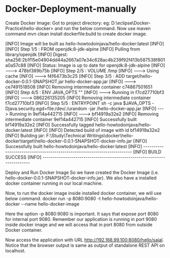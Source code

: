 # Docker-Deployment-manually
Create Docker Image: Got to project directory: eg: D:\eclipse\Docker-Practice\hello-docker> 
and run the below command.
Now use maven command mvn clean install dockerfile:build to create docker image.

[INFO] Image will be built as hello-howtodoinjava/hello-docker:latest
[INFO]
[INFO] Step 1/5 : FROM openjdk:8-jdk-alpine
[INFO] Pulling from library/openjdk
[INFO] Digest: sha256:2b1f15e04904dd44a2667a07e34c628ac4b239f92f413b587538f801a0a57c88
[INFO] Status: Image is up to date for openjdk:8-jdk-alpine
[INFO]  ---> 478bf389b75b
[INFO] Step 2/5 : VOLUME /tmp
[INFO]  ---> Using cache
[INFO]  ---> f4f6473b3c25
[INFO] Step 3/5 : ADD target/hello-docker-0.0.1-SNAPSHOT.jar hello-docker-app.jar
[INFO]  ---> ce7491518508
[INFO] Removing intermediate container c74867501651
[INFO] Step 4/5 : ENV JAVA_OPTS ""
[INFO]  ---> Running in f7cd27710bf3
[INFO]  ---> 086226135205
[INFO] Removing intermediate container f7cd27710bf3
[INFO] Step 5/5 : ENTRYPOINT sh -c java $JAVA_OPTS -Djava.security.egd=file:/dev/./urandom -jar /hello-docker-app.jar
[INFO]  ---> Running in 9ef14a442715
[INFO]  ---> bf14919a32e2
[INFO] Removing intermediate container 9ef14a442715
[INFO] Successfully built bf14919a32e2
[INFO] Successfully tagged hello-howtodoinjava/hello-docker:latest
[INFO]
[INFO] Detected build of image with id bf14919a32e2
[INFO] Building jar: F:\Study\Technical Writings\docker\hello-docker\target\hello-docker-0.0.1-SNAPSHOT-docker-info.jar
[INFO] Successfully built hello-howtodoinjava/hello-docker:latest
[INFO] ------------------------------------------------------------------------
[INFO] BUILD SUCCESS
[INFO] ------------------------------------------------------------------------

Deploy and Run Docker Image
So we have created the Docker Image (i.e. hello-docker-0.0.1-SNAPSHOT-docker-info.jar). We also have a installed docker container running in our local machine.

Now, to run the docker image inside installed docker container, we will use below command.
docker run -p 8080:9080 -t hello-howtodoinjava/hello-docker  --name hello-docker-image

Here the option -p 8080:9080 is important. It says that expose port 8080 for internal port 9080. Remember our application is running in port 9080 inside docker image and we will access that in port 8080 from outside Docker container.

Now access the application with URL http://192.168.99.100:8080/hello/sajal. Notice that the browser output is same as output of standalone REST API on localhost.
